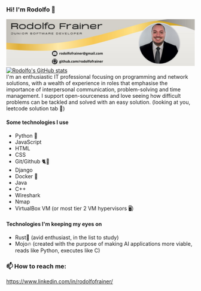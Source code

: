 ### Hi! I'm Rodolfo 👋
![banner](https://github.com/rodolfofrainer/rodolfofrainer/blob/main/Rodolfo%20Frainer.png)
[![Rodolfo's GitHub stats](https://github-readme-stats.vercel.app/api?username=rodolfofrainer&theme=tokyonight)](https://github.com/anuraghazra/github-readme-stats)<br>
I'm an enthusiastic IT professional focusing on programming and network solutions, with a wealth of experience in roles that emphasise the importance of interpersonal communication, problem-solving and time management.
I support open-sourceness and love seeing how difficult problems can be tackled and solved with an easy solution. (looking at you, leetcode solution tab 👀)

#### Some technologies I use
- Python 🐍
- JavaScript
- HTML
- CSS
- Git/Github 🐈🐙
- Django
- Docker 🐋
- Java
- C++
- Wireshark
- Nmap 
- VirtualBox VM (or most tier 2 VM hypervisors 🖥️)

#### Technologies I'm keeping my eyes on
- Rust🦀 (avid enthusiast, in the list to study)
- Mojo🔥 (created with the purpose of making AI applications more viable, reads like Python, executes like C)


### 📫 How to reach me:
https://www.linkedin.com/in/rodolfofrainer/

<!--
**rodolfofrainer/rodolfofrainer** is a ✨ _special_ ✨ repository because its `README.md` (this file) appears on your GitHub profile.

Here are some ideas to get you started:

- 🔭 I’m currently working on ...
- 🌱 I’m currently learning ...
- 👯 I’m looking to collaborate on ...
- 🤔 I’m looking for help with ...
- 💬 Ask me about ...
- 📫 How to reach me: ...
- 😄 Pronouns: ...
- ⚡ Fun fact: ...
-->
